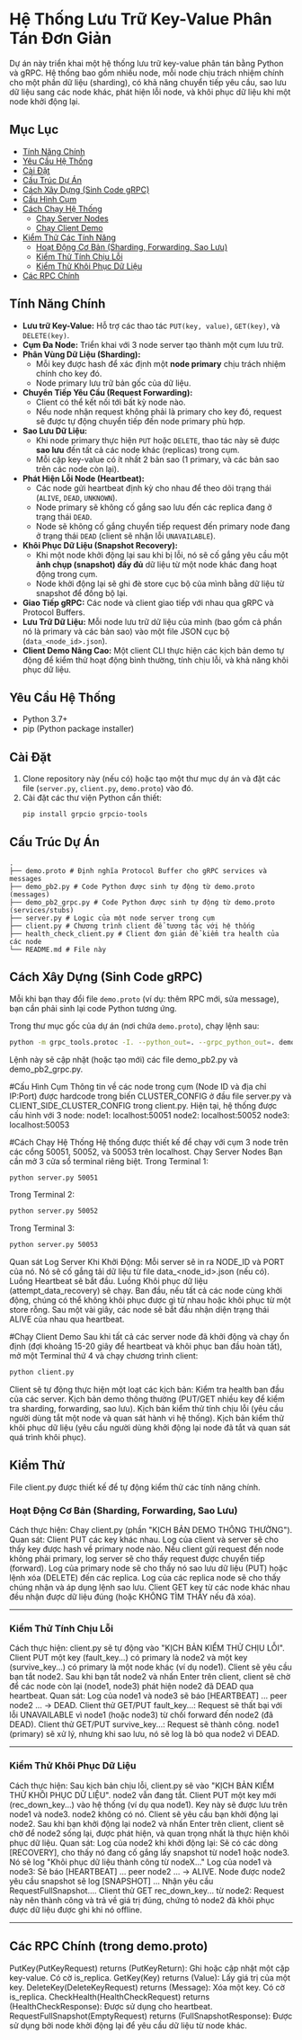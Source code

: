 # Hệ Thống Lưu Trữ Key-Value Phân Tán Đơn Giản

Dự án này triển khai một hệ thống lưu trữ key-value phân tán bằng Python và gRPC. Hệ thống bao gồm nhiều node, mỗi node chịu trách nhiệm chính cho một phần dữ liệu (sharding), có khả năng chuyển tiếp yêu cầu, sao lưu dữ liệu sang các node khác, phát hiện lỗi node, và khôi phục dữ liệu khi một node khởi động lại.

## Mục Lục

- [Tính Năng Chính](#tính-năng-chính)
- [Yêu Cầu Hệ Thống](#yêu-cầu-hệ-thống)
- [Cài Đặt](#cài-đặt)
- [Cấu Trúc Dự Án](#cấu-trúc-dự-án)
- [Cách Xây Dựng (Sinh Code gRPC)](#cách-xây-dựng-sinh-code-grpc)
- [Cấu Hình Cụm](#cấu-hình-cụm)
- [Cách Chạy Hệ Thống](#cách-chạy-hệ-thống)
  - [Chạy Server Nodes](#chạy-server-nodes)
  - [Chạy Client Demo](#chạy-client-demo)
- [Kiểm Thử Các Tính Năng](#kiểm-thử-các-tính-năng)
  - [Hoạt Động Cơ Bản (Sharding, Forwarding, Sao Lưu)](#hoạt-động-cơ-bản-sharding-forwarding-sao-lưu)
  - [Kiểm Thử Tính Chịu Lỗi](#kiểm-thử-tính-chịu-lỗi)
  - [Kiểm Thử Khôi Phục Dữ Liệu](#kiểm-thử-khôi-phục-dữ-liệu)
- [Các RPC Chính](#các-rpc-chính)

## Tính Năng Chính

*   **Lưu trữ Key-Value:** Hỗ trợ các thao tác `PUT(key, value)`, `GET(key)`, và `DELETE(key)`.
*   **Cụm Đa Node:** Triển khai với 3 node server tạo thành một cụm lưu trữ.
*   **Phân Vùng Dữ Liệu (Sharding):**
    *   Mỗi key được hash để xác định một **node primary** chịu trách nhiệm chính cho key đó.
    *   Node primary lưu trữ bản gốc của dữ liệu.
*   **Chuyển Tiếp Yêu Cầu (Request Forwarding):**
    *   Client có thể kết nối tới bất kỳ node nào.
    *   Nếu node nhận request không phải là primary cho key đó, request sẽ được tự động chuyển tiếp đến node primary phù hợp.
*   **Sao Lưu Dữ Liệu:**
    *   Khi node primary thực hiện `PUT` hoặc `DELETE`, thao tác này sẽ được **sao lưu** đến tất cả các node khác (replicas) trong cụm.
    *   Mỗi cặp key-value có ít nhất 2 bản sao (1 primary, và các bản sao trên các node còn lại).
*   **Phát Hiện Lỗi Node (Heartbeat):**
    *   Các node gửi heartbeat định kỳ cho nhau để theo dõi trạng thái (`ALIVE`, `DEAD`, `UNKNOWN`).
    *   Node primary sẽ không cố gắng sao lưu đến các replica đang ở trạng thái `DEAD`.
    *   Node sẽ không cố gắng chuyển tiếp request đến primary node đang ở trạng thái `DEAD` (client sẽ nhận lỗi `UNAVAILABLE`).
*   **Khôi Phục Dữ Liệu (Snapshot Recovery):**
    *   Khi một node khởi động lại sau khi bị lỗi, nó sẽ cố gắng yêu cầu một **ảnh chụp (snapshot) đầy đủ** dữ liệu từ một node khác đang hoạt động trong cụm.
    *   Node khởi động lại sẽ ghi đè store cục bộ của mình bằng dữ liệu từ snapshot để đồng bộ lại.
*   **Giao Tiếp gRPC:** Các node và client giao tiếp với nhau qua gRPC và Protocol Buffers.
*   **Lưu Trữ Dữ Liệu:** Mỗi node lưu trữ dữ liệu của mình (bao gồm cả phần nó là primary và các bản sao) vào một file JSON cục bộ (`data_<node_id>.json`).
*   **Client Demo Nâng Cao:** Một client CLI thực hiện các kịch bản demo tự động để kiểm thử hoạt động bình thường, tính chịu lỗi, và khả năng khôi phục dữ liệu.

## Yêu Cầu Hệ Thống

*   Python 3.7+
*   pip (Python package installer)

## Cài Đặt

1.  Clone repository này (nếu có) hoặc tạo một thư mục dự án và đặt các file (`server.py`, `client.py`, `demo.proto`) vào đó.
2.  Cài đặt các thư viện Python cần thiết:
    ```bash
    pip install grpcio grpcio-tools
    ```

## Cấu Trúc Dự Án
```
.
├── demo.proto # Định nghĩa Protocol Buffer cho gRPC services và messages
├── demo_pb2.py # Code Python được sinh tự động từ demo.proto (messages)
├── demo_pb2_grpc.py # Code Python được sinh tự động từ demo.proto (services/stubs)
├── server.py # Logic của một node server trong cụm
├── client.py # Chương trình client để tương tác với hệ thống
├── health_check_client.py # Client đơn giản để kiểm tra health của các node
└── README.md # File này
```

## Cách Xây Dựng (Sinh Code gRPC)

Mỗi khi bạn thay đổi file `demo.proto` (ví dụ: thêm RPC mới, sửa message), bạn cần phải sinh lại code Python tương ứng.

Trong thư mục gốc của dự án (nơi chứa `demo.proto`), chạy lệnh sau:

```bash
python -m grpc_tools.protoc -I. --python_out=. --grpc_python_out=. demo.proto
```

Lệnh này sẽ cập nhật (hoặc tạo mới) các file demo_pb2.py và demo_pb2_grpc.py.

#Cấu Hình Cụm
Thông tin về các node trong cụm (Node ID và địa chỉ IP:Port) được hardcode trong biến CLUSTER_CONFIG ở đầu file server.py và CLIENT_SIDE_CLUSTER_CONFIG trong client.py. Hiện tại, hệ thống được cấu hình với 3 node:
node1: localhost:50051
node2: localhost:50052
node3: localhost:50053

#Cách Chạy Hệ Thống
Hệ thống được thiết kế để chạy với cụm 3 node trên các cổng 50051, 50052, và 50053 trên localhost.
Chạy Server Nodes
Bạn cần mở 3 cửa sổ terminal riêng biệt.
Trong Terminal 1:
```bash
python server.py 50051
```
Trong Terminal 2:
```bash
python server.py 50052
```
Trong Terminal 3:
```bash
python server.py 50053
```
Quan sát Log Server Khi Khởi Động:
Mỗi server sẽ in ra NODE_ID và PORT của nó.
Nó sẽ cố gắng tải dữ liệu từ file data_<node_id>.json (nếu có).
Luồng Heartbeat sẽ bắt đầu.
Luồng Khôi phục dữ liệu (attempt_data_recovery) sẽ chạy. Ban đầu, nếu tất cả các node cùng khởi động, chúng có thể không khôi phục được gì từ nhau hoặc khôi phục từ một store rỗng.
Sau một vài giây, các node sẽ bắt đầu nhận diện trạng thái ALIVE của nhau qua heartbeat.

#Chạy Client Demo
Sau khi tất cả các server node đã khởi động và chạy ổn định (đợi khoảng 15-20 giây để heartbeat và khôi phục ban đầu hoàn tất), mở một Terminal thứ 4 và chạy chương trình client:
```bash
python client.py
```
Client sẽ tự động thực hiện một loạt các kịch bản:
Kiểm tra health ban đầu của các server.
Kịch bản demo thông thường (PUT/GET nhiều key để kiểm tra sharding, forwarding, sao lưu).
Kịch bản kiểm thử tính chịu lỗi (yêu cầu người dùng tắt một node và quan sát hành vi hệ thống).
Kịch bản kiểm thử khôi phục dữ liệu (yêu cầu người dùng khởi động lại node đã tắt và quan sát quá trình khôi phục).

## Kiểm Thử
File client.py được thiết kế để tự động kiểm thử các tính năng chính.

### Hoạt Động Cơ Bản (Sharding, Forwarding, Sao Lưu)
Cách thực hiện: Chạy client.py (phần "KỊCH BẢN DEMO THÔNG THƯỜNG").
Quan sát:
Client PUT các key khác nhau. Log của client và server sẽ cho thấy key được hash về primary node nào.
Nếu client gửi request đến node không phải primary, log server sẽ cho thấy request được chuyển tiếp (forward).
Log của primary node sẽ cho thấy nó sao lưu dữ liệu (PUT) hoặc lệnh xóa (DELETE) đến các replica.
Log của các replica node sẽ cho thấy chúng nhận và áp dụng lệnh sao lưu.
Client GET key từ các node khác nhau đều nhận được dữ liệu đúng (hoặc KHÔNG TÌM THẤY nếu đã xóa).

---

### Kiểm Thử Tính Chịu Lỗi
Cách thực hiện: client.py sẽ tự động vào "KỊCH BẢN KIỂM THỬ CHỊU LỖI".
Client PUT một key (fault_key...) có primary là node2 và một key (survive_key...) có primary là một node khác (ví dụ node1).
Client sẽ yêu cầu bạn tắt node2.
Sau khi bạn tắt node2 và nhấn Enter trên client, client sẽ chờ để các node còn lại (node1, node3) phát hiện node2 đã DEAD qua heartbeat.
Quan sát:
Log của node1 và node3 sẽ báo [HEARTBEAT] ... peer node2 ... -> DEAD.
Client thử GET/PUT fault_key...: Request sẽ thất bại với lỗi UNAVAILABLE vì node1 (hoặc node3) từ chối forward đến node2 (đã DEAD).
Client thử GET/PUT survive_key...: Request sẽ thành công. node1 (primary) sẽ xử lý, nhưng khi sao lưu, nó sẽ log là bỏ qua node2 vì DEAD.

---

### Kiểm Thử Khôi Phục Dữ Liệu
Cách thực hiện: Sau kịch bản chịu lỗi, client.py sẽ vào "KỊCH BẢN KIỂM THỬ KHÔI PHỤC DỮ LIỆU". node2 vẫn đang tắt.
Client PUT một key mới (rec_down_key...) vào hệ thống (ví dụ qua node1). Key này sẽ được lưu trên node1 và node3. node2 không có nó.
Client sẽ yêu cầu bạn khởi động lại node2.
Sau khi bạn khởi động lại node2 và nhấn Enter trên client, client sẽ chờ để node2 sống lại, được phát hiện, và quan trọng nhất là thực hiện khôi phục dữ liệu.
Quan sát:
Log của node2 khi khởi động lại: Sẽ có các dòng [RECOVERY], cho thấy nó đang cố gắng lấy snapshot từ node1 hoặc node3. Nó sẽ log "Khôi phục dữ liệu thành công từ nodeX..."
Log của node1 và node3: Sẽ báo [HEARTBEAT] ... peer node2 ... -> ALIVE. Node được node2 yêu cầu snapshot sẽ log [SNAPSHOT] ... Nhận yêu cầu RequestFullSnapshot....
Client thử GET rec_down_key... từ node2: Request này nên thành công và trả về giá trị đúng, chứng tỏ node2 đã khôi phục được dữ liệu được ghi khi nó offline.

---

## Các RPC Chính (trong demo.proto)
PutKey(PutKeyRequest) returns (PutKeyReturn): Ghi hoặc cập nhật một cặp key-value. Có cờ is_replica.
GetKey(Key) returns (Value): Lấy giá trị của một key.
DeleteKey(DeleteKeyRequest) returns (Message): Xóa một key. Có cờ is_replica.
CheckHealth(HealthCheckRequest) returns (HealthCheckResponse): Được sử dụng cho heartbeat.
RequestFullSnapshot(EmptyRequest) returns (FullSnapshotResponse): Được sử dụng bởi node khởi động lại để yêu cầu dữ liệu từ node khác.
